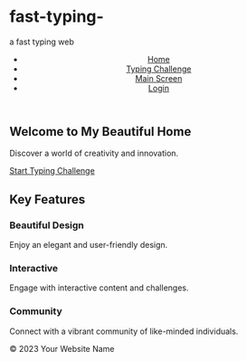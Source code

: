 # fast-typing-
a fast typing web 


<!DOCTYPE html>
<html lang="en">
<head>
    <meta charset="UTF-8">
    <meta name="viewport" content="width=device-width, initial-scale=1.0">
    <title>My Beautiful Home</title>
    <link rel="stylesheet" href="sc.css">
</head>
<body>
    <header>
        <nav>
            <ul>
                <li><a href="#">Home</a></li>
                <li><a href="typing.html">Typing Challenge</a></li>
                <li><a href="main_screen.html">Main Screen</a></li>
                <li><a href="login.html">Login</a></li>
            </ul>
        </nav>
    </header>
    <main>
        <section class="hero">
            <h1>Welcome to My Beautiful Home</h1>
            <p>Discover a world of creativity and innovation.</p>
            <a href="typing.html" class="cta-button">Start Typing Challenge</a>
        </section>
        <section class="features">
            <h2>Key Features</h2>
            <div class="feature">
                <i class="fas fa-paint-brush"></i>
                <h3>Beautiful Design</h3>
                <p>Enjoy an elegant and user-friendly design.</p>
            </div>
            <div class="feature">
                <i class="fas fa-code"></i>
                <h3>Interactive</h3>
                <p>Engage with interactive content and challenges.</p>
            </div>
            <div class="feature">
                <i class="fas fa-users"></i>
                <h3>Community</h3>
                <p>Connect with a vibrant community of like-minded individuals.</p>
            </div>
        </section>
    </main>
    <footer>
        <p>&copy; 2023 Your Website Name</p>
    </footer>
</body>
</html>
